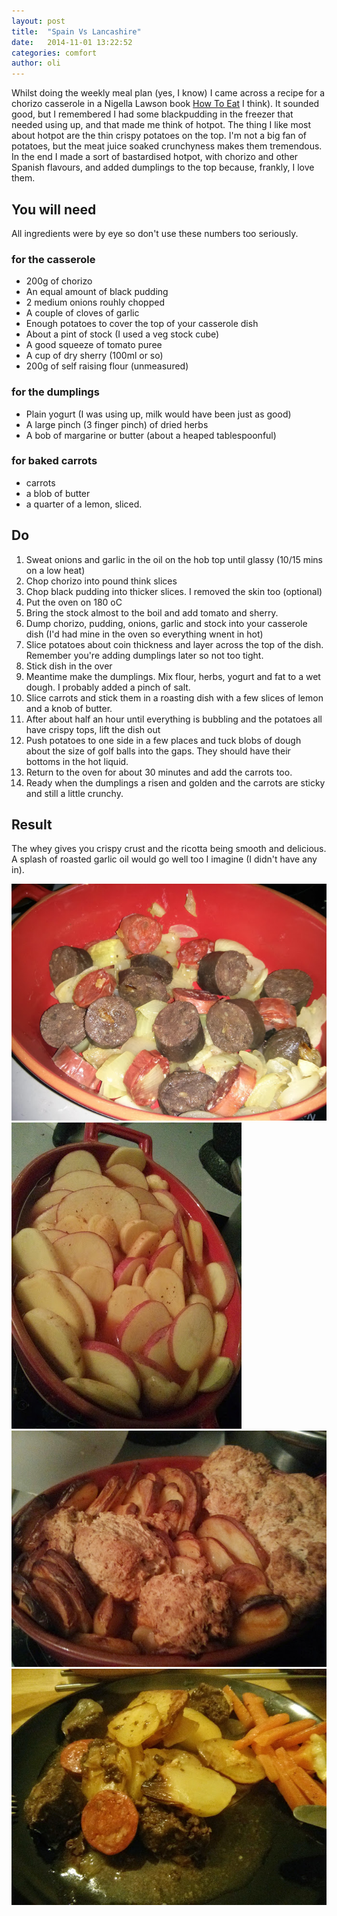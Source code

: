 ```yaml
---
layout: post
title:  "Spain Vs Lancashire"
date:   2014-11-01 13:22:52
categories: comfort 
author: oli
---
```


Whilst doing the weekly meal plan (yes, I know) I came across a recipe for a chorizo casserole in a Nigella Lawson book [How To Eat](http://www.amazon.co.uk/gp/product/0701189185?ie=UTF8&camp=3194&creative=21330&creativeASIN=0701189185&linkCode=shr&tag=wwwcoldclimat-21&linkId=F2AYXX2BEKR4SP6S&qid=1414931147&sr=8-2) I think).  It sounded good, but I remembered I had some blackpudding in the freezer that needed using up, and that made me think of hotpot.  The thing I like most about hotpot are the thin crispy potatoes on the top.  I'm not a big fan of potatoes, but the meat juice soaked crunchyness makes them tremendous.  In the end I made a sort of bastardised hotpot, with chorizo and other Spanish flavours, and added dumplings to the top because, frankly, I love them.


## You will need

All ingredients were by eye so don't use these numbers too seriously.

### for the casserole
* 200g of chorizo
* An equal amount of black pudding
* 2 medium onions rouhly chopped
* A couple of cloves of garlic
* Enough potatoes to cover the top of your casserole dish
* About a pint of stock (I used a veg stock cube)
* A good squeeze of tomato puree
* A cup of dry sherry (100ml or so)
* 200g of self raising flour (unmeasured)

### for the dumplings
* Plain yogurt (I was using up, milk would have been just as good)
* A large pinch (3 finger pinch) of dried herbs
* A bob of margarine or butter (about a heaped tablespoonful)

### for baked carrots
* carrots
* a blob of butter
* a quarter of a lemon, sliced.


## Do

1. Sweat onions and garlic in the oil on the hob top until glassy (10/15 mins on a low heat)
2. Chop chorizo into pound think slices
3. Chop black pudding into thicker slices.  I removed the skin too (optional)
4. Put the oven on 180 oC
5. Bring the stock almost to the boil and add tomato and sherry.
6. Dump chorizo, pudding, onions, garlic and stock into your casserole dish (I'd had mine in the oven so everything wnent in hot)
7. Slice potatoes about coin thickness and layer across the top of the dish. Remember you're adding dumplings later so not too tight.
8. Stick dish in the over
9. Meantime make the dumplings.  Mix flour, herbs, yogurt and fat to a wet dough.  I probably added a pinch of salt.
10. Slice carrots and stick them in a roasting dish with a few slices of lemon and a knob of butter.
10. After about half an hour until everything is bubbling and the potatoes all have crispy tops, lift the dish out
11. Push potatoes to one side in a few places and tuck blobs of dough about the size of golf balls into the gaps.  They should have their bottoms in the hot liquid.
12. Return to the oven for about 30 minutes and add the carrots too.
13. Ready when the dumplings a risen and golden and the carrots are sticky and still a little crunchy.



## Result

The whey gives you crispy crust and the ricotta being smooth and delicious.  A splash of roasted garlic oil would go well too I imagine (I didn't have any in).

![All ready in the dish ](/images/spanish_pre_oven.jpg "All ready in the dish")
![With the potato topping](/images/spanish_pre_oven_dished.jpg "With the potato topping")
![Fresh from the oven](/images/spanish_post_oven.jpg "Fresh from the oven")
![Hitting the plate](/images/spanish_on_the_plate.jpg "Hitting the plate")
